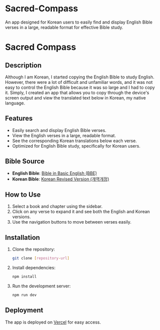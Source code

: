# Sacred-Compass
An app designed for Korean users to easily find and display English Bible verses in a large, readable format for effective Bible study.
# Sacred Compass

## Description
Although I am Korean, I started copying the English Bible to study English. However, there were a lot of difficult and unfamiliar words, and it was not easy to control the English Bible because it was so large and I had to copy it. Simply, I created an app that allows you to copy through the device's screen output and view the translated text below in Korean, my native language.

## Features
- Easily search and display English Bible verses.
- View the English verses in a large, readable format.
- See the corresponding Korean translations below each verse.
- Optimized for English Bible study, specifically for Korean users.

## Bible Source
- **English Bible**: [Bible in Basic English (BBE)](http://www.o-bible.com/bbe.html)
- **Korean Bible**: [Korean Revised Version (개역개정)](http://www.bskorea.or.kr/bible/korbibReadpage.php)

## How to Use
1. Select a book and chapter using the sidebar.
2. Click on any verse to expand it and see both the English and Korean versions.
3. Use the navigation buttons to move between verses easily.

## Installation
1. Clone the repository:
   ```bash
   git clone [repository-url]
   ```
2. Install dependencies:
   ```bash
   npm install
   ```
3. Run the development server:
   ```bash
   npm run dev
   ```

## Deployment
The app is deployed on [Vercel](https://sacred-compass.vercel.app//) for easy access.
